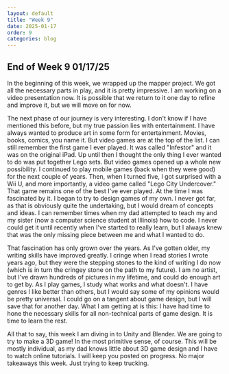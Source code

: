 ```yaml
---
layout: default
title: "Week 9"
date: 2025-01-17
order: 9
categories: blog
---
```


## End of Week 9 01/17/25
In the beginning of this week, we wrapped up the mapper project. We got all the necessary parts in play, and it is pretty impressive. I am working on a video presentation now. It is possible that we return to it one day to refine and improve it, but we will move on for now. 

The next phase of our journey is very interesting. I don't know if I have mentioned this before, but my true passion lies with entertainment. I have always wanted to produce art in some form for entertainment. Movies, books, comics, you name it. But video games are at the top of the list. I can still remember the first game I ever played. It was called "Infestor" and it was on the original iPad. Up until then I thought the only thing I ever wanted to do was put together Lego sets. But video games opened up a whole new possibility. I continued to play mobile games (back when they were good) for the next couple of years. Then, when I turned five, I got surprised with a Wii U, and more importantly, a video game called "Lego City Undercover." That game remains one of the best I've ever played. At the time I was fascinated by it. I began to try to design games of my own. I never got far, as that is obviously quite the undertaking, but I would dream of concepts and ideas. I can remember times when my dad attempted to teach my and my sister (now a computer science student at Illinois) how to code. I never could get it until recently when I've started to really learn, but I always knew that was the only missing piece between me and what I wanted to do. 

That fascination has only grown over the years. As I've gotten older, my writing skills have improved greatly. I cringe when I read stories I wrote years ago, but they were the stepping stones to the kind of writing I do now (which is in turn the cringey stone on the path to my future). I am no artist, but I've drawn hundreds of pictures in my lifetime, and could do enough art to get by. As I play games, I study what works and what doesn't. I have genres I like better than others, but I would say some of my opinions would be pretty universal. I could go on a tangent about game design, but I will save that for another day. What I am getting at is this: I have had time to hone the necessary skills for all non-technical parts of game design. It is time to learn the rest.

All that to say, this week I am diving in to Unity and Blender. We are going to try to make a 3D game! In the most primitive sense, of course. This will be mostly individual, as my dad knows little about 3D game design and I have to watch online tutorials. I will keep you posted on progress. No major takeaways this week. Just trying to keep trucking.